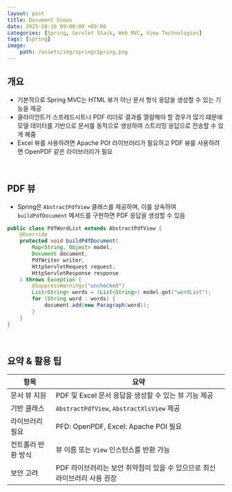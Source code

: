 ```yaml
---
layout: post
title: Document Views
date: 2025-10-16 09:00:00 +09:00
categories: [Spring, Servlet Stack, Web MVC, View Technologies]
tags: [spring]
image:
    path: /assets/img/spring/Spring.png
---
```


## 개요

- 기본적으로 Spring MVC는 HTML 뷰가 아닌 문서 형식 응답을 생성할 수 있는 기능을 제공
- 클라이언트가 스프레드시트나 PDF 리더로 결과를 열람해야 할 경우가 많기 떄문에 모델 데이터를 기반으로 문서를 동적으로 생성하여 스트리밍 응답으로 전송할 수 있게 해줌
- Excel 뷰를 사용하려면 Apache POI 라이브러리가 필요하고 PDF 뷰를 사용하려면 OpenPDF 같은 라이브러리가 필요

<br>

## PDF 뷰

- Spring은 `AbstractPdfView` 클래스를 제공하며, 이를 상속하여 `buildPdfDocument` 메서드를 구현하면 PDF 응답을 생성할 수 있음

```java
public class PdfWordList extends AbstractPdfView {
    @Override
    protected void buildPdfDocument(
        Map<String, Object> model,
        Document document,
        PdfWriter writer,
        HttpServletRequest request,
        HttpServletResponse response
    ) throws Exception {
        @SuppressWarnings("unchecked")
        List<String> words = (List<String>) model.get("wordList");
        for (String word : words) {
            document.add(new Paragraph(word));
        }
    }
}
```

<br>

## 요약 & 활용 팁

| 항목 | 요약 |
|-|-|
| 문서 뷰 지원 | PDF 및 Excel 문서 응답을 생성할 수 있는 뷰 기능 제공 |
| 기반 클래스 | `AbstractPdfView`, `AbstractXlsView` 제공 |
| 라이브러리 필요 | PFD: OpenPDF, Excel: Apache POI 필요 |
| 컨트롤러 반환 방식 | 뷰 이름 또는 `View` 인스턴스를 반환 가능 |
| 보안 고려 | PDF 라이브러리는 보안 취약점이 있을 수 있으므로 최신 라이브러리 사용 권장 |
